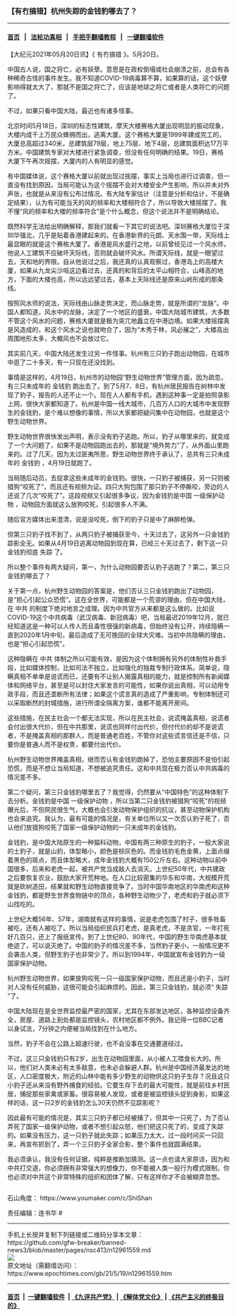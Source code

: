 ### 【有冇搞错】杭州失踪的金钱豹哪去了？
------------------------

#### [首页](https://github.com/gfw-breaker/banned-news3/blob/master/README.md) &nbsp;&nbsp;|&nbsp;&nbsp; [法轮功真相](https://github.com/begood0513/basic/blob/master/README.md)  &nbsp;&nbsp;|&nbsp;&nbsp; [手把手翻墙教程](https://github.com/gfw-breaker/guides/wiki)  &nbsp;&nbsp;|&nbsp;&nbsp; [一键翻墙软件](https://github.com/gfw-breaker/nogfw/blob/master/README.md)  



<div><p>
 【大纪元2021年05月20日讯】《
 <ok href="https://www.epochtimes.com/gb/tag/%E6%9C%89%E5%86%87%E6%90%9E%E9%94%99.html">
  有冇搞错
 </ok>
 》。5月20日。
</p>
<p>
 中国古人说，国之将亡，必有妖孽。意思是在政权倒塌或社会崩溃之前，总会有各种稀奇古怪的事件发生。我不知道COVID-19病毒算不算，如果算的话，这个妖孽影响得就太大了，那就不是国之将亡了，应该是地球之将亡或者是人类将亡的问题了。
</p>
<p>
 不过，如果只看中国大陆，最近也有诸多怪事。
</p>
<p>
 北京时间5月18日，深圳的标志性建筑，摩天大楼赛格大厦出现明显的振动现象，大楼内成千上万民众蜂拥而出，逃离大厦。这个赛格大厦是1999年建成完工的，大厦总高超过340米，总建筑层79层，地上75层、地下4层，总建筑面积达17万平方米。中国建筑专家对大楼进行紧急调查，但没有任何明确的结果。19日，赛格大厦下午再次摇摆，大厦内的人有明显的感觉。
</p>
<p>
 有中国媒体说，这个赛格大厦以前就出现过摇摆，事实上当局也进行过调查，但一直没有找到原因，当局可能认为这个摇摆不会对大楼安全产生影响，所以并未对外声张，也就是从来没有公布过情况。有大陆专家估计（注意是分析和估计，不是确定结果），认为有可能当天的风的频率和大楼相符合了，所以导致大楼摇摆了。我不懂“风的频率和大楼的频率符合”是个什么概念，但这个说法并不是明确结论。
</p>
<p>
 既然科学无法给出明确解释，那我们就看一下其它的说法吧。深圳赛格大厦位于深圳华强北，几乎是贴着香港建起来的。在香港新界的元朗、天水围一带，天际线上最显眼的就是这个赛格大厦了。香港是风水盛行之地，以前曾经见过一个风水师，他说人工建筑不应破坏天际线，否则就会破坏风水。所谓天际线，就是一眼望过去，天和地的界限。自从他说过之后，我还真的认真观察过，香港岛上的高楼大厦，如果从九龙尖沙咀这边看过去，还真的和背后的太平山相符合，山峰高的地方，下面的大楼也高，所以远远望过去，基本上天际线还是原来山岭形成的那条线。
</p>
<p>
 按照风水师的说法，天际线由山脉走势决定，而山脉走势，就是所谓的“龙脉”。中国人都知道，风水中的龙脉，决定了一个地区的盛衰。中国大陆城市建筑，大多数不管这个风水的问题，赛格大厦就是极为突兀地矗立在中港边境。如果大楼摇摆真是风造成的，和这个风水之说也就吻合了，因为“木秀于林，风必摧之”，大楼高出周围地形太多，大概风也不会放过它。
</p>
<p>
 其实前几天，中国大陆还发生过另一件怪事。杭州有三只豹子跑出动物园，在城市中逛了二十多天，有一只现在还没找到。
</p>
<p>
</p>
<p>
 事情是这样的，4月19日，杭州市的动物园“野生动物世界”管理方面，因为疏忽，有三只未成年的
 <ok href="https://www.epochtimes.com/gb/tag/%E9%87%91%E9%92%B1%E8%B1%B9.html">
  金钱豹
 </ok>
 跑出去了。到了5月7、8日，有杭州居民报告在树林中发现了豹子，报告的人还不止一个。现在人人都有手机，遇到这种事一定是拍照录影上网，很快大家都知道了。杭州是中国一线大城市，几百万人口的大城市中发现野生的金钱豹，是个难以想像的事情，所以大家都把疑问集中在动物园，也就是这个野生动物世界。
</p>
<p>
 野生动物世界很快发出声明，表示没有豹子逃跑。所以，豹子从哪里来的，就变成了一个大问题了，如果不是动物园跑出去的，那就是“境外势力”了，从外面山里跑来的。过了几天，因为太过匪夷所思，野生动物世界终于承认了，总共有三只未成年的
 <ok href="https://www.epochtimes.com/gb/tag/%E9%87%91%E9%92%B1%E8%B1%B9.html">
  金钱豹
 </ok>
 ，4月19日就跑了。
</p>
<p>
 当局随后动员，去捉拿这些未成年的金钱豹。很快，一只豹子被捕获，另一只则被猎狗“咬死了”，而且还有视频为证。四只大狗包围了那只豹子不停撕咬，旁边的人还说了几次“咬死了”。这段视频又引起很多争议，因为金钱豹是中国
 <ok href="https://www.epochtimes.com/gb/tag/%E4%B8%80%E7%BA%A7%E4%BF%9D%E6%8A%A4%E5%8A%A8%E7%89%A9.html">
  一级保护动物
 </ok>
 ，动物园方面就这么放狗咬死，引起很多人不满。
</p>
<p>
 随后官方媒体出来澄清，说是没咬死，倒下的豹子只是中了麻醉枪弹。
</p>
<p>
 但第三只豹子找不到了，从两只豹子被捕获至今，十天过去了，这另外一只金钱豹踪影全无。如果从4月19日逃离动物园到现在算，已经三十天过去了，剩下这一只金钱豹彻底
 <ok href="https://www.epochtimes.com/gb/tag/%E5%A4%B1%E8%B8%AA.html">
  失踪
 </ok>
 了。
</p>
<p>
 所以整个事件有两大疑问，第一，为什么动物园要否认豹子逃跑了？第二，第三只金钱豹哪去了？
</p>
<p>
 关于第一点，杭州野生动物园的答案是，他们否认三只金钱豹跑出了动物园，是“担心引起公众恐慌”。这在全世界，可能都是一个荒谬的理由，但在中国大陆，在
 <ok href="https://www.epochtimes.com/gb/tag/%E4%B8%AD%E5%85%B1.html">
  中共
 </ok>
 的制度下绝对地言之成理。因为中共官方从来都是这么做的。比如说COVID-19这个中共病毒（武汉病毒、新冠病毒）吧，当局最迟2019年12月，就已经知道这是一种可以人传人而且毒性很强的新病毒，但始终没有公开，持续隐瞒一直到2020年1月中旬，最后造成了无可挽回的全球大灾难。当初中共隐瞒的理由，也是“担心引起恐慌”。
</p>
<p>
 这种隐瞒在
 <ok href="https://www.epochtimes.com/gb/tag/%E4%B8%AD%E5%85%B1.html">
  中共
 </ok>
 体制之所以可能有效，是因为这个体制拥有另外的体制性补救手段，比如媒体控制，比如司法不独立，比如强化的独裁专制行政体系。简单说，隐瞒真相不单单是说谎而已，还要有不让别人揭露真相的能力，就是控制所有新闻媒体和网络平台，甚至是可以封住大家发言的可能性，如果你说出真相，可以动用专政手段，而且还垄断所有法律；如果这个谎言真的造成了严重影响，专制体制还可以采取断然的封城措施，进行所谓全隔离方案，谁都不能离开房间。
</p>
<p>
 这些措施，在民主社会一个都无法实现，所以在民主社会，说谎掩盖真相，说谎者会付出很大代价，但在中共那里，说谎也同样付出代价，但付代价的却不是说谎者，不是掩盖真相的那群人，而是普通老百姓，不管你对这些谎言信还是不信，只要你是普通人而不是权贵，都要付出代价。
</p>
<p>
 杭州野生动物世界掩盖真相，继而否认有金钱豹跑掉了，恐怕主要原因不是怕引起恐慌，而是不想让当局知道，不想被追究责任。这和中共现在极力否认中共病毒的情况差不多。
</p>
<p>
 第二个疑问，第三只金钱豹哪里去了？我觉得，仍然要从“中国特色”的这种体制下去分析。金钱豹是中国
 <ok href="https://www.epochtimes.com/gb/tag/%E4%B8%80%E7%BA%A7%E4%BF%9D%E6%8A%A4%E5%8A%A8%E7%89%A9.html">
  一级保护动物
 </ok>
 ，所以当第二只金钱豹被猎狗“咬死”的视频曝光后，不但网民很生气，大概也会引发动物保护组织的抗议，甚至动物保护机构也会来追究。我认为，最有可能的情况是，有关单位所以又一次否认豹子死了，否认他们放猎狗咬死了国家一级保护动物的一只未成年的金钱豹。
</p>
<p>
 金钱豹，是中国大陆原生的一种猫科动物，中国有两三种原生的豹子，一般大家说的土豹子，就是山豹，体型略小，颜色是棕灰色的。而金钱豹毛色金黄，上面点缀着黑色的斑点，而且体型略大，成年金钱豹大概有150公斤左右。这种动物以前中国很多，后来和老虎一起，被共产党当成敌人去消灭。上世纪50年代，中共建政之后要恢复农业，鼓励大家开荒种地。在人口比较密集的华东和华南，大规模开荒就是砍树造田，结果就和野生动物直接竞争了。当时中国华南地区的华南虎和这种金钱豹，都是野生世界食物链中的顶点，各种野生动物少了，老虎和豹子就必须下山找吃的。
</p>
<p>
 上世纪大概56年、57年，湖南就有这样的事情，说是老虎包围了村子，很多牲畜被吃，还有人被吃了。所以当局组织民兵打老虎，是真老虎，不是贪官，一年打死好几百只，还上了报纸宣传。到了上世纪80、90年代，中国的野生华南虎基本就绝迹了，可以说灭绝了。中国的豹子的情况差不多，当然豹子更小，一般情况更不会袭击人类，但野生豹子也非常少了。所以到1994年，中国就宣布金钱豹为一级国家保护动物。
</p>
<p>
 杭州野生动物世界，如果放狗咬死一只一级国家保护动物，而且还是小豹子，当时对人没有任何威胁，这很可能会引起麻烦的。因此，第三只金钱豹，就必须“
 <ok href="https://www.epochtimes.com/gb/tag/%E5%A4%B1%E8%B8%AA.html">
  失踪
 </ok>
 ”了。
</p>
<p>
 中国大陆现在是全世界监控最严密的国家，尤其在东部发达地区，各种监控设备齐全，房屋、道路上到处都是监控镜头，农村地区都不例外。我记得一位BBC记者以身试法，7分钟之内便被当局找到在什么地方。
</p>
<p>
 当然，豹子不会在公路上超速行驶，也不会没事在交通要道经过。
</p>
<p>
 不过，这三只金钱豹只有2岁，出生在动物园里面，从小被人工喂食长大的。所以，他们对人类未必有太多敌意，也未必会躲避人群。杭州是中国经济最发达的地区，人口密度极大，附近的山林中能有多少野生的动物供这只豹子生存？况且这只小豹子还从来没有野外捕食的经验。它要生存下去的最大可能性，就是前往乡村民居，捕捉那些家禽或家畜。很容易被人发现，或者是被监控镜头捉到身影，如果这样的话，这一只2岁的金钱豹怎么30天仍然不见踪影呢？
</p>
<p>
 因此最有可能的情况是，其实三只豹子都已经被捕了，但其中一只死了，为了否认弄死了国家一级保护动物，或者不想引起众怒，他们把这只死了的，变成了失踪的。如果没有压力，这一只豹子就此失踪；如果压力太大，过一段时间买一只回来，再宣布抓到了，弄一个三只豹子全家合影，整个事件也就圆满结束。
</p>
<p>
 我必须承认，我没有任何证据，纯粹是推断加猜测。这一点也请大家原谅，因为和中共打交道，你必须拥有非常强大的想像力，你不能被人类一般行为模式限制，你也必须对中共这个非常特殊的组织和团体了解，只有这样你才不会被糊弄忽悠。
</p>
<p>
 <ok href="https://i.epochtimes.com/assets/uploads/2020/06/WhatsApp-Image-2020-02-25-at-7.05.58-AM-5-e1591716028541.jpeg">
  <img alt="" class="aligncenter size-large wp-image-12173417" src="https://i.epochtimes.com/assets/uploads/2020/06/WhatsApp-Image-2020-02-25-at-7.05.58-AM-5-600x337.jpeg"/>
 </ok>
</p>
<p>
 石山角度：
 <ok href="https://www.youmaker.com/c/ShiShan">
  https://www.youmaker.com/c/ShiShan
 </ok>
</p>
<p>
 责任编辑：连书华 #
</p>
</div>
<hr/>
手机上长按并复制下列链接或二维码分享本文章：<br/>
https://github.com/gfw-breaker/banned-news3/blob/master/pages/nsc413/n12961559.md <br/>
<a href='https://github.com/gfw-breaker/banned-news3/blob/master/pages/nsc413/n12961559.md'><img src='https://github.com/gfw-breaker/banned-news3/blob/master/pages/nsc413/n12961559.md.png'/></a> <br/>
原文地址（需翻墙访问）：https://www.epochtimes.com/gb/21/5/19/n12961559.htm


------------------------
#### [首页](https://github.com/gfw-breaker/banned-news3/blob/master/README.md) &nbsp;|&nbsp; [一键翻墙软件](https://github.com/gfw-breaker/nogfw/blob/master/README.md) &nbsp;| [《九评共产党》](https://github.com/gfw-breaker/9ping.md/blob/master/README.md#九评之一评共产党是什么) | [《解体党文化》](https://github.com/gfw-breaker/jtdwh.md/blob/master/README.md) | [《共产主义的终极目的》](https://github.com/gfw-breaker/gczydzjmd.md/blob/master/README.md)


<img src='http://gfw-breaker.win/banned-news3/pages/nsc413/n12961559.md' width='0px' height='0px'/>